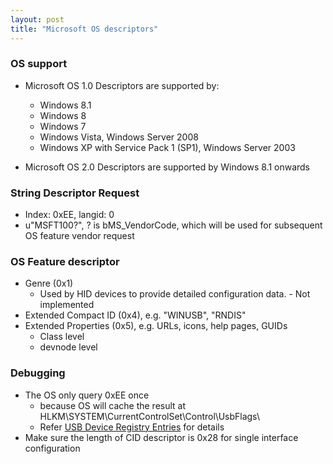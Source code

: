 ```yaml
---
layout: post
title: "Microsoft OS descriptors"
---
```

### OS support
* Microsoft OS 1.0 Descriptors are supported by:
  - Windows 8.1
  - Windows 8
  - Windows 7
  - Windows Vista, Windows Server 2008
  - Windows XP with Service Pack 1 (SP1), Windows Server 2003

* Microsoft OS 2.0 Descriptors are supported by Windows 8.1 onwards

### String Descriptor Request
* Index: 0xEE, langid: 0
* u"MSFT100?", ? is bMS_VendorCode, which will be used for subsequent OS feature vendor request

### OS Feature descriptor
* Genre (0x1)
  - Used by HID devices to provide detailed configuration data. - Not implemented
* Extended Compact ID (0x4), e.g. "WINUSB", "RNDIS"
* Extended Properties (0x5), e.g. URLs, icons, help pages, GUIDs
  - Class level
  - devnode level

### Debugging
* The OS only query 0xEE once
  - because OS will cache the result at HLKM\SYSTEM\CurrentControlSet\Control\UsbFlags\
  - Refer [USB Device Registry Entries](https://msdn.microsoft.com/en-us/library/windows/hardware/jj649946(v=vs.85).aspx) for details
* Make sure the length of CID descriptor is 0x28 for single interface configuration
